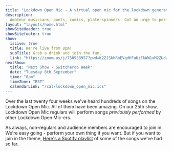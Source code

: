 ```yaml
---
title: "Lockdown Open Mic - A virtual open mic for the lockdown generation"
description: 
  Amateur musicians, poets, comics, plate-spinners. Got an urge to perform in this time of social isolation? We’re here for you. The pubs and clubs are closed and your favourite local open-mic night is sadly on hiatus. Join our friendly virtual, online open mic and share in the entertainment. Anything goes; singing, acoustic music, spoken word, comedy. Whatever you've got, we'd love to see it.
layout: "layouts/home.html"
showSiteHeader: true
showSitefooter: true
show:
  isLive: true
  title: We're live from 8pm!
  subTitle: Grab a drink and join the fun.
  link: "https://zoom.us/j/750958957?pwd=K2ZJSkhRbEVqdHFuUzFkWW1xM2ZUdz09"
nextShow:
  title: "Next Show - Switcheroo Week"
  date: "Tuesday 8th September"
  time: "8pm"
  timeZone: "BST"
  calendarLink: "/cal/lockdown_open_mic.ics"
---
```

Over the last twenty four weeks we've heard hundreds of songs on the Lockdown Open Mic. All of them have been amazing. On our 25th show, Lockdown Open Mic regulars will perform songs <em>previously performed</em> by other Lockdown Open Mic-ers.

As always, non-regulars and audience members are encouraged to join in. We're easy going - perform your own thing if you want. But if you want to join in the theme, [Here's a Spotify playlist](https://open.spotify.com/playlist/1rAMjvYuCi4OFfrGSnT6Vc?si=7p4YW5FwSFeD8jb52G3Qzw) of some of the songs we've had so far.
